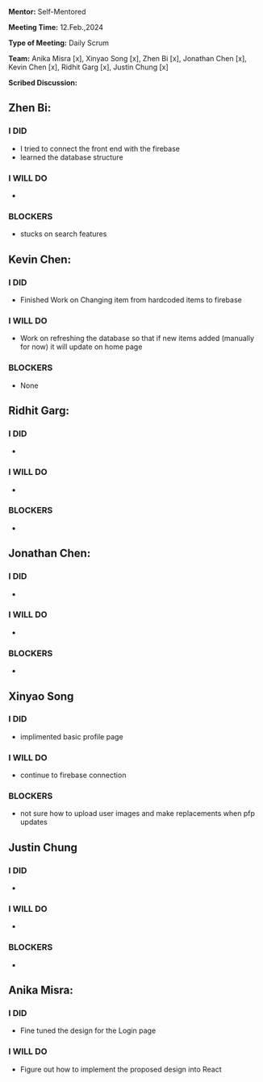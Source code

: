**Mentor:** Self-Mentored

**Meeting Time:** 12.Feb.,2024

**Type of Meeting:** Daily Scrum

**Team:** Anika Misra [x], Xinyao Song [x], Zhen Bi [x], Jonathan Chen [x], Kevin Chen [x], Ridhit Garg [x], Justin Chung [x]

**Scribed Discussion:**

## **Zhen Bi:**  
### **I DID**  
- I tried to connect the front end with the firebase
- learned the database structure

### **I WILL DO**  
- 

### **BLOCKERS**  
- stucks on search features

## **Kevin Chen:**  
### **I DID**  
- Finished Work on Changing item from hardcoded items to firebase

### **I WILL DO**  
- Work on refreshing the database so that if new items added (manually for now) it will update on home page

### **BLOCKERS**  
- None

## **Ridhit Garg:**  
### **I DID**  
- 

### **I WILL DO**  
- 

### **BLOCKERS**  
- 

## **Jonathan Chen:**  
### **I DID**  
- 

### **I WILL DO**  
- 

### **BLOCKERS**  
- 

## **Xinyao Song**  
### **I DID**  
- implimented basic profile page 

### **I WILL DO**  
- continue to firebase connection

### **BLOCKERS**  
- not sure how to upload user images and make replacements when pfp updates 

## **Justin Chung**  
### **I DID**  
- 

### **I WILL DO**  
- 

### **BLOCKERS**  
-
## **Anika Misra:**  
### **I DID**  
- Fine tuned the design for the Login page

### **I WILL DO**  
- Figure out how to implement the proposed design into React

